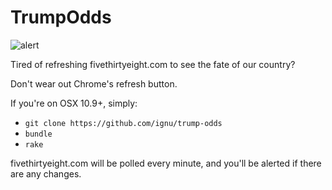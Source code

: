 # TrumpOdds

![alert](https://dl.dropboxusercontent.com/s/lygb3eytvxn9gg7/Screenshot%202016-10-03%2020.29.16.png)

Tired of refreshing fivethirtyeight.com to see the fate of our country?

Don't wear out Chrome's refresh button.

If you're on OSX 10.9+, simply:

* `git clone https://github.com/ignu/trump-odds`
* `bundle`
* `rake`

fivethirtyeight.com will be polled every minute, and you'll be alerted if there are any changes.

